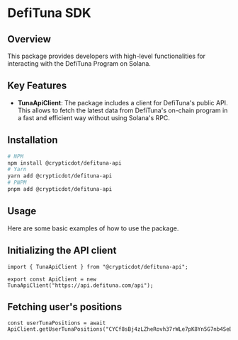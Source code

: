 # DefiTuna SDK

## Overview
This package provides developers with high-level functionalities for interacting with the DefiTuna Program on Solana.

## Key Features
- **TunaApiClient**: The package includes a client for DefiTuna's public API. This allows to fetch the latest data from DefiTuna's on-chain program in a fast and efficient way without using Solana's RPC.  

## Installation
```bash
# NPM
npm install @crypticdot/defituna-api
# Yarn
yarn add @crypticdot/defituna-api
# PNPM
pnpm add @crypticdot/defituna-api
```

## Usage
Here are some basic examples of how to use the package.

## Initializing the API client
```tsx
import { TunaApiClient } from "@crypticdot/defituna-api";

export const ApiClient = new TunaApiClient("https://api.defituna.com/api");
```

## Fetching user's positions
```tsx
const userTunaPositions = await ApiClient.getUserTunaPositions("CYCf8sBj4zLZheRovh37rWLe7pK8Yn5G7nb4SeBmgfMG");
```
